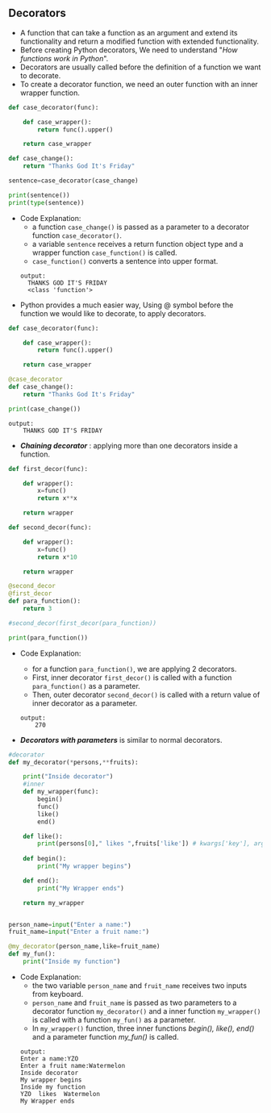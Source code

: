 ## Decorators
- A function that can take a function as an argument and extend its functionality and return a modified function with extended functionality.
- Before creating Python decorators, We need to understand "*How functions work in Python*".
- Decorators are usually called before the definition of a function we want to decorate.
- To create a decorator function, we need an outer function with an inner wrapper function.
```py
def case_decorator(func):

    def case_wrapper():
        return func().upper()

    return case_wrapper

def case_change():
    return "Thanks God It's Friday"

sentence=case_decorator(case_change)

print(sentence())
print(type(sentence))
```
- Code Explanation: 
  - a function `case_change()` is passed as a parameter to a decorator function `case_decorator()`.
  - a variable `sentence` receives a return function object type and a wrapper function `case_function()` is called.
  - `case_function()` converts a sentence into upper format. 
  ```
  output:
    THANKS GOD IT'S FRIDAY
    <class 'function'>
  ```
- Python provides a much easier way, Using @ symbol before the function we would like to decorate, to apply decorators.
```py
def case_decorator(func):

    def case_wrapper():
        return func().upper()

    return case_wrapper

@case_decorator
def case_change():
    return "Thanks God It's Friday"

print(case_change())
```
```
output:
    THANKS GOD IT'S FRIDAY
```
- ***Chaining decorator*** : applying more than one decorators inside a function.
```py
def first_decor(func):

    def wrapper():
        x=func()
        return x**x

    return wrapper

def second_decor(func):

    def wrapper():
        x=func()
        return x*10

    return wrapper

@second_decor
@first_decor
def para_function():
    return 3

#second_decor(first_decor(para_function))

print(para_function())

```
- Code Explanation:
    - for a function `para_function()`, we are applying 2 decorators.
    - First, inner decorator `first_decor()` is called with a function `para_function()` as a parameter.
    - Then, outer decorator `second_decor()` is called with a return value of inner decorator as a parameter.
     
    ```
    output:
        270
- ***Decorators with parameters*** is similar to normal decorators.
```py
#decorator
def my_decorator(*persons,**fruits):

    print("Inside decorator")
    #inner
    def my_wrapper(func):
        begin()
        func()
        like()
        end()

    def like():
        print(persons[0]," likes ",fruits['like']) # kwargs['key'], args[0]
        
    def begin():
        print("My wrapper begins")

    def end():
        print("My Wrapper ends")

    return my_wrapper


person_name=input("Enter a name:")
fruit_name=input("Enter a fruit name:")

@my_decorator(person_name,like=fruit_name)
def my_fun():
    print("Inside my function")
```
- Code Explanation:
    - the two variable `person_name` and `fruit_name` receives two inputs from keyboard.
    - `person_name` and `fruit_name` is passed as two parameters to a decorator function `my_decorator()` and a inner function `my_wrapper()` is called with a function `my_fun()` as a parameter.
    - In `my_wrapper()` function, three inner functions *begin(), like(), end()* and a parameter function *my_fun()* is called.
    ```
    output:
    Enter a name:YZO
    Enter a fruit name:Watermelon
    Inside decorator
    My wrapper begins
    Inside my function
    YZO  likes  Watermelon
    My Wrapper ends
    ```



